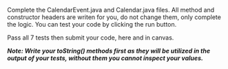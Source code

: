 Complete the CalendarEvent.java and Calendar.java files. All method and constructor headers are writen for you, do not change them, only complete the logic. You can test your code by clicking the run button. 

Pass all 7 tests then submit your code, here and in canvas.

_**Note: Write your toString() methods first as they will be utilized in the output of your tests, without them you cannot inspect your values.**_